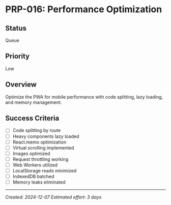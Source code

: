 # PRP-016: Performance Optimization

## Status
Queue

## Priority
Low

## Overview
Optimize the PWA for mobile performance with code splitting, lazy loading, and memory management.

## Success Criteria
- [ ] Code splitting by route
- [ ] Heavy components lazy loaded
- [ ] React.memo optimization
- [ ] Virtual scrolling implemented
- [ ] Images optimized
- [ ] Request throttling working
- [ ] Web Workers utilized
- [ ] LocalStorage reads minimized
- [ ] IndexedDB batched
- [ ] Memory leaks eliminated

---
*Created: 2024-12-07*
*Estimated effort: 3 days*